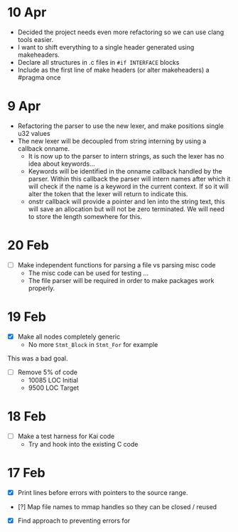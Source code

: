 # 10 Apr
- Decided the project needs even more refactoring so we can use clang tools easier.
- I want to shift everything to a single header generated using makeheaders.
- Declare all structures in .c files in `#if INTERFACE` blocks
- Include as the first line of make headers (or alter makeheaders) a #pragma once

# 9 Apr
- Refactoring the parser to use the new lexer, and make positions single u32 values
- The new lexer will be decoupled from string interning by using a callback onname. 
    - It is now up to the parser to intern strings, as such the lexer has no idea about keywords...
    - Keywords will be identified in the onname callback handled by the parser. Within this callback
        the parser will intern names after which it will check if the name is a keyword in the 
        current context. If so it will alter the token that the lexer will return to indicate this.
    - onstr callback will provide a pointer and len into the string text, this will save an allocation
        but will not be zero terminated. We will need to store the length somewhere for this.

# 20 Feb
- [ ] Make independent functions for parsing a file vs parsing misc code
    - The misc code can be used for testing ...
    - The file parser will be required in order to make packages work properly.

# 19 Feb
- [x] Make all nodes completely generic
    - No more `Stmt_Block` in `Stmt_For` for example

This was a bad goal.
- [ ] Remove 5% of code
    - 10085 LOC Initial
    - 9500 LOC Target

# 18 Feb
- [ ] Make a test harness for Kai code
    - Try and hook into the existing C code

# 17 Feb
- [x] Print lines before errors with pointers to the source range.
- [?] Map file names to mmap handles so they can be closed / reused
- [x] Find approach to preventing errors for <invalid>
